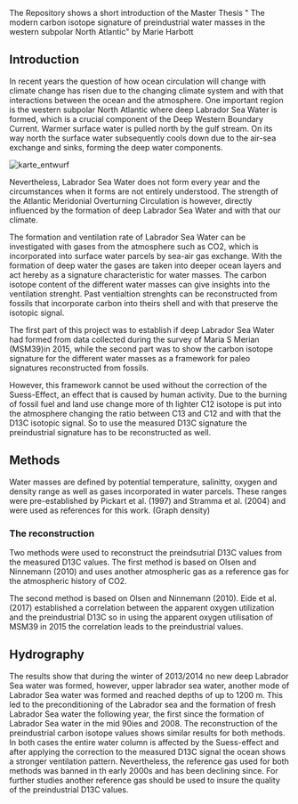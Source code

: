 The Repository shows a short introduction of the Master Thesis " The modern carbon isotope signature of preindustrial water masses in the western subpolar North Atlantic" by Marie Harbott

## Introduction

In recent years the question of how ocean circulation will change with climate
change has risen due to the changing climate system and with that interactions
between the ocean and the atmosphere. One important region is the western subpolar North Atlantic where deep Labrador Sea Water is formed, which is a crucial component of the Deep Western Boundary Current. Warmer surface water is pulled north by the gulf stream. On its way north the surface water subsequently cools down due to the air-sea exchange and sinks, forming the deep water components. 


![karte_entwurf](https://user-images.githubusercontent.com/45688996/49657740-ad786680-fa40-11e8-9f82-47d3ab1c346e.png)



Nevertheless, Labrador Sea Water does not form every year and the circumstances when it forms are not
entirely understood. The strength of the Atlantic Meridonial Overturning Circulation is however, directly influenced by the formation of deep Labrador Sea Water and with that our climate.

The formation and ventilation rate of Labrador Sea Water can be investigated with gases from the atmosphere such as CO2, which is incorporated into surface water parcels by sea-air gas exchange. With the formation of deep water the gases are taken into deeper ocean layers and act hereby as a signature characteristic for water masses. The carbon isotope content of the different water masses can give insights into the ventilation strenght. Past ventialtion strenghts can be reconstructed from fossils that incorporate carbon into theirs shell and with that preserve the isotopic signal.

The first part of this project was to establish  if deep Labrador Sea Water had formed from data collected during the survey of Maria S Merian (MSM39)in 2015, while the second part was to show the carbon isotope signature for the different water masses as a framework for paleo signatures reconstructed from fossils.

However, this framework cannot be used without the correction of the Suess-Effect, an effect that is caused by human activity. Due to the burning of fossil fuel and land use change more of th lighter C12 isotope is put into the atmosphere changing the ratio between C13 and C12 and with that the D13C isotopic signal. So to use the measured D13C signature the preindustrial signature has to be reconstructed as well.

## Methods

Water masses are defined by potential temperature, salinitty, oxygen and density range as well as gases incorporated in water parcels. These ranges were pre-established by Pickart et al. (1997) and Stramma et al. (2004) and were used as references for this work. 
 (Graph density)
 
### The reconstruction
Two methods were used to reconstruct the preindsutrial D13C values from the measured D13C values. The first method is based on Olsen and Ninnemann (2010) and uses another atmospheric gas as a reference gas for the atmospheric history of CO2.

The second method is based on Olsen and Ninnemann (2010). Eide et al. (2017) established a correlation between the apparent oxygen utilization and the preindustrial D13C so in using the apparent oxygen utilisation of MSM39 in 2015 the correlation leads to the preindustrial values.

## Hydrography

The results show that during the winter of 2013/2014 no new deep Labrador Sea water was formed, however, upper labrador sea water, another mode of Labrador Sea water was formed and reached depths of up to 1200 m. This led to the preconditioning of the Labrador sea and the formation of fresh Labrador Sea water the following year, the first since the formation of Labrador Sea water in the mid 90ies and 2008. 
The reconstruction of the preindustrial carbon isotope values shows similar results for both methods. In both cases the entire water column is affected by the Suess-effect and after applying the correction to the measured D13C signal the ocean shows a stronger ventilation pattern. Nevertheless, the reference gas used for both methods was banned in th early 2000s and has been declining since. For further studies another reference gas should be used to insure the quality of the preindustrial D13C values. 
